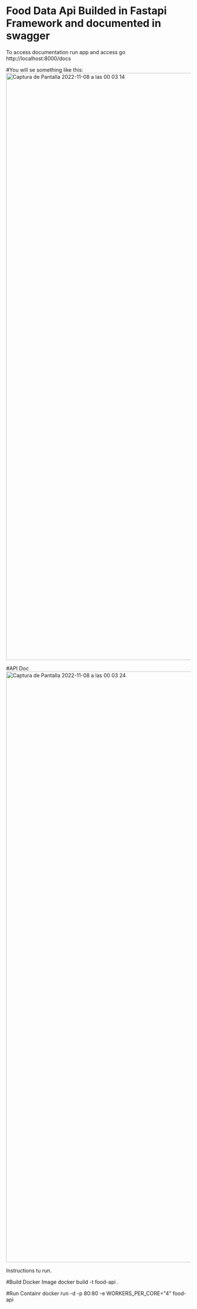 # Food Data Api Builded in Fastapi Framework and documented in swagger

To access documentation run app and access go  http://localhost:8000/docs


#You will se something like this:
<img width="1596" alt="Captura de Pantalla 2022-11-08 a las 00 03 14" src="https://user-images.githubusercontent.com/38993747/200479739-65cb52c6-5f28-4340-95be-12920130e5aa.png">


#API Doc
<img width="1606" alt="Captura de Pantalla 2022-11-08 a las 00 03 24" src="https://user-images.githubusercontent.com/38993747/200479816-1f760505-8b00-40f7-95db-e218a2483a02.png">

Instructions tu run.

#Build Docker Image 
docker build -t food-api .

#Run Containr
docker run -d -p 80:80 -e WORKERS_PER_CORE="4" food-api
